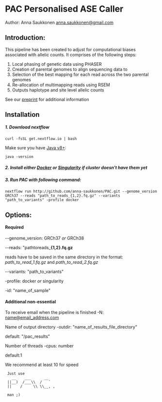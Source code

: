 # PAC **P**ersonalised **A**SE **C**aller
Author: Anna Saukkonen
anna.saukkonen@gmail.com

## Introduction:

This pipeline has been created to adjust for computational biases associated with allelic counts.
It comprises of the following steps:
1.	Local phasing of genetic data using PHASER
2.	Creation of parental genomes to align sequencing data to
3.	Selection of the best mapping for each read across the two parental genomes
4.	Re-allocation of multimapping reads using RSEM
5.	Outputs haplotype and site level allelic counts

See our [preprint](https://www.biorxiv.org/content/10.1101/2021.07.13.452202v1) for additional information



## Installation
##### 1. Download nextflow

`curl -fsSL get.nextflow.io | bash`

Make sure you have [Java v8+](https://www.oracle.com/java/technologies/javase-downloads.html):

`java -version`


##### 2. Install either [Docker]((https://docs.docker.com/get-docker/)) or [Singularity](https://sylabs.io/guides/3.0/user-guide/installation.html) if cluster doesn't have them yet


##### 3. Run PAC with following command:

`nextflow run http://github.com/anna-saukkonen/PAC.git --genome_version GRCh37 --reads "path_to_reads_{1,2}.fq.gz" --variants "path_to_variants" -profile docker`




## Options:

#### Required
--genome_version:  GRCh37 *or* GRCh38


--reads:  "pathtoreads_**{1,2}.fq.gz**

reads have to be saved in the same directory in the format: *path_to_read_1.fq.gz* and *path_to_read_2.fq.gz*


--variants:  "path_to_variants"


-profile:  docker *or* singularity
     

-id:  "name_of_sample"       



#### Additional non-essential
To receive email when the pipeline is finished
-N:  name@email_address.com


Name of output directory
-outdir:  "name_of_results_file_directory"

default:  "/pac_results"
 

Number of threads
-cpus:  number

default:1

We recommend at least 10 for speed



```
 Just use
   __    ___      __
 ||__)  /___\\  /   `
 ||    /     \\ \\__, ,

 man ;)
 ```